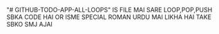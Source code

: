 "# GITHUB-TODO-APP-ALL-LOOPS" 
IS FILE MAI SARE LOOP,POP,PUSH SBKA CODE HAI OR ISME SPECIAL ROMAN URDU MAI LIKHA HAI TAKE SBKO SMJ AJAI
